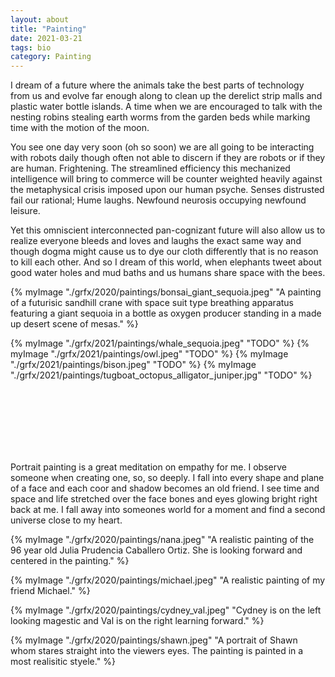```yaml
---
layout: about 
title: "Painting" 
date: 2021-03-21 
tags: bio
category: Painting 
---
```


I dream of a future where the animals take the best parts of technology from us and evolve far enough along to clean up the derelict strip malls and plastic water bottle islands. A time when we are encouraged to talk with the nesting robins stealing earth worms from the garden beds while marking time with the motion of the moon.

You see one day very soon (oh so soon) we are all going to be interacting with robots daily though often not able to discern if they are robots or if they are human. Frightening. The streamlined efficiency this mechanized intelligence will bring to commerce will be counter weighted heavily against the metaphysical crisis imposed upon our human psyche. Senses distrusted fail our rational; Hume laughs. Newfound neurosis occupying newfound leisure.

Yet this omniscient interconnected pan-cognizant future will also allow us to realize everyone bleeds and loves and laughs the exact same way and though dogma might cause us to dye our cloth differently that is no reason to kill each other. And so I dream of this world, when elephants tweet about good water holes and mud baths and us humans share space with the bees.


{% myImage "./grfx/2020/paintings/bonsai_giant_sequoia.jpeg" "A painting of a futurisic sandhill crane with space suit type breathing apparatus featuring a giant sequoia in a bottle as oxygen producer standing in a made up desert scene of mesas." %}


{% myImage "./grfx/2021/paintings/whale_sequoia.jpeg" "TODO" %}
{% myImage "./grfx/2021/paintings/owl.jpeg" "TODO" %}
{% myImage "./grfx/2021/paintings/bison.jpeg" "TODO" %}
{% myImage "./grfx/2021/paintings/tugboat_octopus_alligator_juniper.jpg" "TODO" %}



<br>
<br>
<br>
<br>
<br>
<br>



Portrait painting is a great meditation on empathy for me.  I observe someone when creating one, so, so deeply.  I fall into every shape and plane of a face and each coor and shadow becomes an old friend.  I see time and space and life stretched over the face bones and eyes glowing bright right back at me.  I fall away into someones world for a moment and find a second universe close to my heart. 


{% myImage "./grfx/2020/paintings/nana.jpeg" "A realistic painting of the 96 year old Julia Prudencia Caballero Ortiz. She is looking forward and centered in the painting." %}

{% myImage "./grfx/2020/paintings/michael.jpeg" "A realistic painting of my friend Michael." %}

{% myImage "./grfx/2020/paintings/cydney_val.jpeg" "Cydney is on the left looking magestic and Val is on the right learning forward." %}


{% myImage "./grfx/2020/paintings/shawn.jpeg" "A portrait of Shawn whom stares straight into the viewers eyes.  The painting is painted in a most realisitic styele." %}







